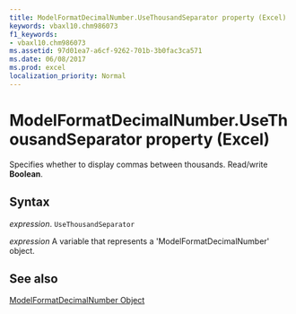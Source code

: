 ```yaml
---
title: ModelFormatDecimalNumber.UseThousandSeparator property (Excel)
keywords: vbaxl10.chm986073
f1_keywords:
- vbaxl10.chm986073
ms.assetid: 97d01ea7-a6cf-9262-701b-3b0fac3ca571
ms.date: 06/08/2017
ms.prod: excel
localization_priority: Normal
---
```



# ModelFormatDecimalNumber.UseThousandSeparator property (Excel)

Specifies whether to display commas between thousands. Read/write  **Boolean**.


## Syntax

_expression_. `UseThousandSeparator`

_expression_ A variable that represents a 'ModelFormatDecimalNumber' object.


## See also


[ModelFormatDecimalNumber Object](Excel.modelformatdecimalnumber.md)



